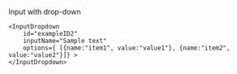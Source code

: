 Input with drop-down

    <InputDropdown
        id="exampleID2"
        inputName="Sample text"
        options={ [{name:"item1", value:"value1"}, {name:"item2", value:"value2"}]} >
    </InputDropdown>